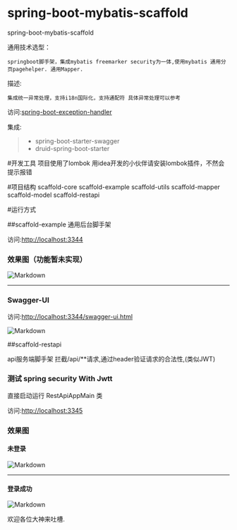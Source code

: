 # spring-boot-mybatis-scaffold
spring-boot-mybatis-scaffold

通用技术选型：

    springboot脚手架，集成mybatis freemarker security为一体,使用mybatis 通用分页pagehelper. 通用Mapper.
    

描述: 

    集成统一异常处理，支持i18n国际化，支持通配符 具体异常处理可以参考
    
访问:[spring-boot-exception-handler](https://github.com/aillamsun/spring-boot-exception-handler)

集成:
> * spring-boot-starter-swagger
> * druid-spring-boot-starter



#开发工具
项目使用了lombok 用idea开发的小伙伴请安装lombok插件，不然会提示报错

#项目结构
   <modules>
        <module>scaffold-core</module>
        <module>scaffold-example</module>
        <module>scaffold-utils</module>
        <module>scaffold-mapper</module>
        <module>scaffold-model</module>
        <module>scaffold-restapi</module>
  </modules>



#运行方式


##scaffold-example
通用后台脚手架

访问:[http://localhost:3344](http://localhost:3344)

### 效果图（功能暂未实现）

![Markdown](http://i2.bvimg.com/607995/665f5fe027815230.jpg)

-----

### Swagger-UI

访问:[http://localhost:3344/swagger-ui.html](http://localhost:3344/swagger-ui.html)

![Markdown](http://i2.bvimg.com/607995/241eb08cf9fd7f3e.jpg)



##scaffold-restapi

api服务端脚手架
拦截/api/**请求,通过header验证请求的合法性,(类似JWT)<br>

### 测试 spring security With Jwtt

直接启动运行 RestApiAppMain 类

访问:[http://localhost:3345](http://localhost:3345)

### 效果图

#### 未登录
![Markdown](http://i2.bvimg.com/607995/6c1ed865cb00195f.jpg)

-----
#### 登录成功

![Markdown](http://i2.bvimg.com/607995/b212c49d89276492.jpg)



欢迎各位大神来吐槽.
